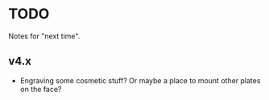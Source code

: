 # TODO

Notes for "next time".

## v4.x

* Engraving some cosmetic stuff? Or maybe a place to mount other plates on the face?
